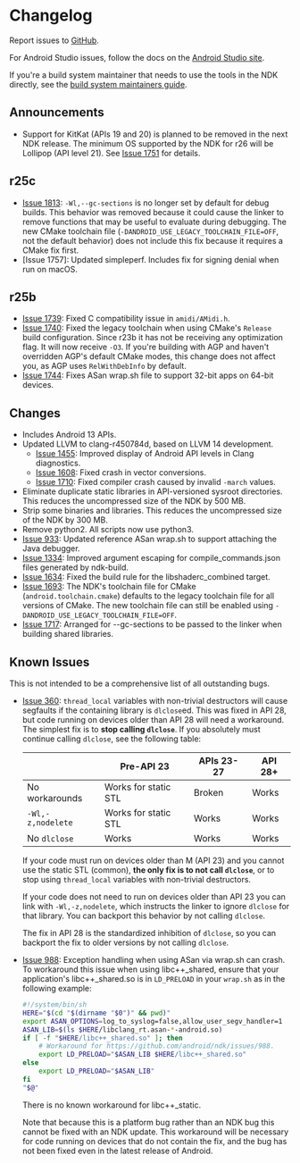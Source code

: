 # Changelog

Report issues to [GitHub].

For Android Studio issues, follow the docs on the [Android Studio site].

If you're a build system maintainer that needs to use the tools in the NDK
directly, see the [build system maintainers guide].

[GitHub]: https://github.com/android/ndk/issues
[Android Studio site]: http://tools.android.com/filing-bugs
[build system maintainers guide]: https://android.googlesource.com/platform/ndk/+/master/docs/BuildSystemMaintainers.md


## Announcements

* Support for KitKat (APIs 19 and 20) is planned to be removed in the next NDK
  release. The minimum OS supported by the NDK for r26 will be Lollipop (API
  level 21). See [Issue 1751] for details.

[Issue 1751]: https://github.com/android/ndk/issues/1751

## r25c

* [Issue 1813]: `-Wl,--gc-sections` is no longer set by default for debug
  builds. This behavior was removed because it could cause the linker to remove
  functions that may be useful to evaluate during debugging. The new CMake
  toolchain file (`-DANDROID_USE_LEGACY_TOOLCHAIN_FILE=OFF`, not the default
  behavior) does not include this fix because it requires a CMake fix first.
* [Issue 1757]: Updated simpleperf. Includes fix for signing denial when run on
  macOS.

[Issue 1813]: https://github.com/android/ndk/issues/1813

## r25b

* [Issue 1739]: Fixed C compatibility issue in `amidi/AMidi.h`.
* [Issue 1740]: Fixed the legacy toolchain when using CMake's `Release` build
  configuration. Since r23b it has not be receiving any optimization flag. It
  will now receive `-O3`. If you're building with AGP and haven't overridden
  AGP's default CMake modes, this change does not affect you, as AGP uses
  `RelWithDebInfo` by default.
* [Issue 1744]: Fixes ASan wrap.sh file to support 32-bit apps on 64-bit
  devices.

[Issue 1739]: https://github.com/android/ndk/issues/1739
[Issue 1740]: https://github.com/android/ndk/issues/1740
[Issue 1744]: https://github.com/android/ndk/issues/1744

## Changes

* Includes Android 13 APIs.
* Updated LLVM to clang-r450784d, based on LLVM 14 development.
  * [Issue 1455]: Improved display of Android API levels in Clang diagnostics.
  * [Issue 1608]: Fixed crash in vector conversions.
  * [Issue 1710]: Fixed compiler crash caused by invalid `-march` values.
* Eliminate duplicate static libraries in API-versioned sysroot directories.
  This reduces the uncompressed size of the NDK by 500 MB.
* Strip some binaries and libraries. This reduces the uncompressed size of
  the NDK by 300 MB.
* Remove python2. All scripts now use python3.
* [Issue 933]: Updated reference ASan wrap.sh to support attaching the Java
  debugger.
* [Issue 1334]: Improved argument escaping for compile_commands.json files
  generated by ndk-build.
* [Issue 1634]: Fixed the build rule for the libshaderc_combined target.
* [Issue 1693]: The NDK's toolchain file for CMake (`android.toolchain.cmake`)
  defaults to the legacy toolchain file for all versions of CMake. The new
  toolchain file can still be enabled using
  `-DANDROID_USE_LEGACY_TOOLCHAIN_FILE=OFF`.
* [Issue 1717]: Arranged for --gc-sections to be passed to the linker when
  building shared libraries.

[Issue 933]: https://github.com/android/ndk/issues/933
[Issue 1334]: https://github.com/android/ndk/issues/1334
[Issue 1455]: https://github.com/android/ndk/issues/1455
[Issue 1608]: https://github.com/android/ndk/issues/1608
[Issue 1634]: https://github.com/android/ndk/issues/1634
[Issue 1693]: https://github.com/android/ndk/issues/1693
[Issue 1710]: https://github.com/android/ndk/issues/1710
[Issue 1717]: https://github.com/android/ndk/issues/1717

## Known Issues

This is not intended to be a comprehensive list of all outstanding bugs.

* [Issue 360]: `thread_local` variables with non-trivial destructors will cause
  segfaults if the containing library is `dlclose`ed. This was fixed in API 28,
  but code running on devices older than API 28 will need a workaround. The
  simplest fix is to **stop calling `dlclose`**. If you absolutely must continue
  calling `dlclose`, see the following table:

  |                   | Pre-API 23           |  APIs 23-27   | API 28+ |
  | ----------------- | -------------------- | ------------- | ------- |
  | No workarounds    | Works for static STL | Broken        | Works   |
  | `-Wl,-z,nodelete` | Works for static STL | Works         | Works   |
  | No `dlclose`      | Works                | Works         | Works   |

  If your code must run on devices older than M (API 23) and you cannot use the
  static STL (common), **the only fix is to not call `dlclose`**, or to stop
  using `thread_local` variables with non-trivial destructors.

  If your code does not need to run on devices older than API 23 you can link
  with `-Wl,-z,nodelete`, which instructs the linker to ignore `dlclose` for
  that library. You can backport this behavior by not calling `dlclose`.

  The fix in API 28 is the standardized inhibition of `dlclose`, so you can
  backport the fix to older versions by not calling `dlclose`.

* [Issue 988]: Exception handling when using ASan via wrap.sh can crash. To
  workaround this issue when using libc++_shared, ensure that your application's
  libc++_shared.so is in `LD_PRELOAD` in your `wrap.sh` as in the following
  example:

  ```bash
  #!/system/bin/sh
  HERE="$(cd "$(dirname "$0")" && pwd)"
  export ASAN_OPTIONS=log_to_syslog=false,allow_user_segv_handler=1
  ASAN_LIB=$(ls $HERE/libclang_rt.asan-*-android.so)
  if [ -f "$HERE/libc++_shared.so" ]; then
      # Workaround for https://github.com/android/ndk/issues/988.
      export LD_PRELOAD="$ASAN_LIB $HERE/libc++_shared.so"
  else
      export LD_PRELOAD="$ASAN_LIB"
  fi
  "$@"
   ```

  There is no known workaround for libc++_static.

  Note that because this is a platform bug rather than an NDK bug this cannot be
  fixed with an NDK update. This workaround will be necessary for code running
  on devices that do not contain the fix, and the bug has not been fixed even in
  the latest release of Android.

[Issue 360]: https://github.com/android/ndk/issues/360
[Issue 988]: https://github.com/android/ndk/issues/988
